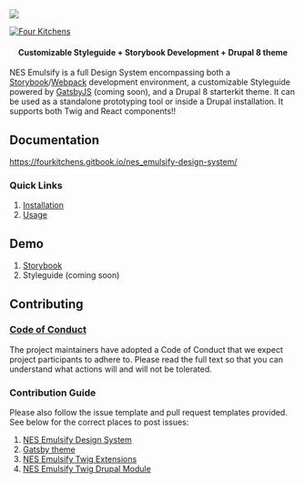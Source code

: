 <img src="./hero.png" />

[![Four Kitchens](https://img.shields.io/badge/4K-Four%20Kitchens-35AA4E.svg)](https://fourkitchens.com/)

<h4 align="center">Customizable Styleguide + Storybook Development + Drupal 8 theme</h4>

NES Emulsify is a full Design System encompassing both a [Storybook](https://storybook.js.org/)/[Webpack](https://webpack.js.org/) development environment, a customizable Styleguide powered by [GatsbyJS](https://www.gatsbyjs.org/) (coming soon), and a Drupal 8 starterkit theme. It can be used as a standalone prototyping tool or inside a Drupal installation. It supports both Twig and React components!!

## Documentation

https://fourkitchens.gitbook.io/nes_emulsify-design-system/

### Quick Links

1. [Installation](https://fourkitchens.gitbook.io/nes_emulsify-design-system/installation/design-system)
2. [Usage](https://fourkitchens.gitbook.io/nes_emulsify-design-system/usage/commands)

## Demo

1. [Storybook](https://nes_emulsify-ds.github.io/nes_emulsify-design-system)
2. Styleguide (coming soon)

## Contributing

### [Code of Conduct](https://github.com/nes_emulsify-ds/nes_emulsify-design-system/blob/master/CODE_OF_CONDUCT.md)

The project maintainers have adopted a Code of Conduct that we expect project participants to adhere to. Please read the full text so that you can understand what actions will and will not be tolerated.

### Contribution Guide

Please also follow the issue template and pull request templates provided. See below for the correct places to post issues:

1. [NES Emulsify Design System](https://github.com/nes_emulsify-ds/nes_emulsify-design-system/issues)
2. [Gatsby theme](https://github.com/nes_emulsify-ds/gatsby-theme-nes_emulsify/issues)
3. [NES Emulsify Twig Extensions](https://github.com/nes_emulsify-ds/nes_emulsify-twig-extensions/issues)
4. [NES Emulsify Twig Drupal Module](https://www.drupal.org/project/issues/nes_emulsify_twig)

